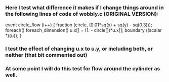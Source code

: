 ### Here I test what difference it makes if I change things around in the following lines of code of wobbly.c (ORIGINAL VERSION):

event circle_flow (i++) {
  fraction (circle, (0.01*sq(x) + sq(y) - sq(0.3)));
  foreach()
    foreach_dimension()
      u.x[] = (1. - circle[])*u.x[];
  boundary ((scalar *){u});
}

### I test the effect of changing u.x to u.y, or including both, or neither (that bit commented out)

### At some point I will do this test for flow around the cylinder as well.